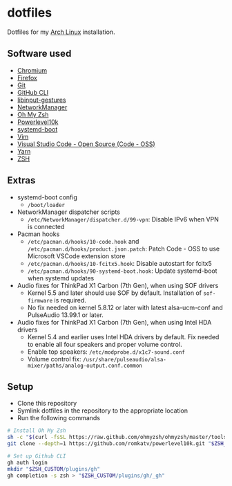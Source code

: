 # dotfiles

Dotfiles for my [Arch Linux](https://www.archlinux.org/) installation.

## Software used

- [Chromium](https://www.chromium.org/Home)
- [Firefox](https://www.mozilla.org/en-US/firefox/new/)
- [Git](https://git-scm.com)
- [GitHub CLI](https://github.com/cli/cli)
- [libinput-gestures](https://github.com/bulletmark/libinput-gestures)
- [NetworkManager](https://gitlab.freedesktop.org/NetworkManager/NetworkManager)
- [Oh My Zsh](https://github.com/ohmyzsh/ohmyzsh)
- [Powerlevel10k](https://github.com/romkatv/powerlevel10k)
- [systemd-boot](https://www.freedesktop.org/wiki/Software/systemd/systemd-boot/)
- [Vim](https://www.vim.org)
- [Visual Studio Code - Open Source (Code - OSS)](https://github.com/microsoft/vscode)
- [Yarn](https://yarnpkg.com/)
- [ZSH](http://zsh.sourceforge.net/)

## Extras

- systemd-boot config
  - `/boot/loader`
- NetworkManager dispatcher scripts
  - `/etc/NetworkManager/dispatcher.d/99-vpn`: Disable IPv6 when VPN is connected
- Pacman hooks
  - `/etc/pacman.d/hooks/10-code.hook` and `/etc/pacman.d/hooks/product.json.patch`: Patch Code - OSS to use Microsoft VSCode extension store
  - `/etc/pacman.d/hooks/10-fcitx5.hook`: Disable autostart for fcitx5
  - `/etc/pacman.d/hooks/90-systemd-boot.hook`: Update systemd-boot when systemd updates
- Audio fixes for ThinkPad X1 Carbon (7th Gen), when using SOF drivers
  - Kernel 5.5 and later should use SOF by default. Installation of `sof-firmware` is required.
  - No fix needed on kernel 5.8.12 or later with latest alsa-ucm-conf and PulseAudio 13.99.1 or later.
- Audio fixes for ThinkPad X1 Carbon (7th Gen), when using Intel HDA drivers
  - Kernel 5.4 and earlier uses Intel HDA drivers by default. Fix needed to enable all four speakers and proper volume control.
  - Enable top speakers: `/etc/modprobe.d/x1c7-sound.conf`
  - Volume control fix: `/usr/share/pulseaudio/alsa-mixer/paths/analog-output.conf.common`

## Setup

- Clone this repository
- Symlink dotfiles in the repository to the appropriate location
- Run the following commands

```bash
# Install Oh My Zsh
sh -c "$(curl -fsSL https://raw.github.com/ohmyzsh/ohmyzsh/master/tools/install.sh)"
git clone --depth=1 https://github.com/romkatv/powerlevel10k.git "$ZSH_CUSTOM/themes/powerlevel10k"

# Set up Github CLI
gh auth login
mkdir "$ZSH_CUSTOM/plugins/gh"
gh completion -s zsh > "$ZSH_CUSTOM/plugins/gh/_gh"
```
